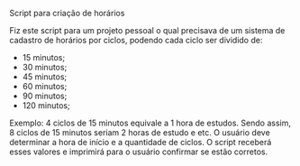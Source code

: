 Script para criação de horários

Fiz este script para um projeto pessoal o qual precisava de um sistema de cadastro de horários por ciclos, podendo cada ciclo ser dividido de:

- 15 minutos;
- 30 minutos;
- 45 minutos;
- 60 minutos;
- 90 minutos;
- 120 minutos;

Exemplo: 4 ciclos de 15 minutos equivale a 1 hora de estudos. Sendo assim, 8 ciclos de 15 minutos seriam 2 horas de estudo e etc.
O usuário deve determinar a hora de início e a quantidade de ciclos. O script receberá esses valores e imprimirá para o usuário confirmar se estão corretos.
